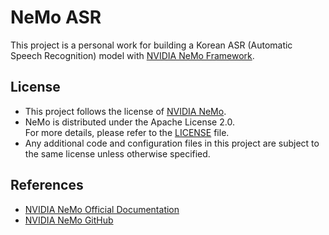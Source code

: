 # NeMo ASR

This project is a personal work for building a Korean ASR (Automatic Speech Recognition) model with [NVIDIA NeMo Framework](https://github.com/NVIDIA/NeMo).

## License

- This project follows the license of [NVIDIA NeMo](https://github.com/NVIDIA/NeMo).
- NeMo is distributed under the Apache License 2.0.  
  For more details, please refer to the [LICENSE](https://github.com/NVIDIA/NeMo/blob/main/LICENSE) file.
- Any additional code and configuration files in this project are subject to the same license unless otherwise specified.

## References

- [NVIDIA NeMo Official Documentation](https://docs.nvidia.com/nemo-framework/user-guide/latest)
- [NVIDIA NeMo GitHub](https://github.com/NVIDIA/NeMo)
